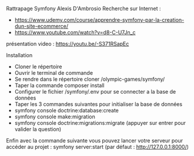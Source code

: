 Rattrapage Symfony Alexis D'Ambrosio
Recherche sur Internet :
- https://www.udemy.com/course/apprendre-symfony-par-la-creation-dun-site-ecommerce/
- https://www.youtube.com/watch?v=d8-C-U7Jn_c

présentation video : https://youtu.be/-S371RSapEc

Installation

- Cloner le répertoire
- Ouvrir le terminal de commande
- Se rendre dans le répertoire cloner /olympic-games/symfony/
- Taper la commande composer install
- Configurer le fichier /symfony/.env pour se connecter a la base de données
- Taper les 3 commandes suivantes pour initialiser la base de données
- symfony console doctrine:database:create
- symfony console make:migration
- symfony console doctrine:migrations:migrate (appuyer sur entrer pour valider la question)

Enfin avec la commande suivante vous pouvez lancer votre serveur pour accéder au projet : symfony server:start (par défaut : http://127.0.0.1:8000/)

